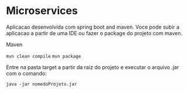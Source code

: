 # Microservices

Aplicacao desenvolvida com spring boot and maven.
Voce pode subir a aplicacao a partir de uma IDE ou fazer o package do projeto com maven.

Maven 

`mvn clean compile`
`mvn package`

Entre na pasta target a partir da raiz do projeto e executar o arquivo .jar com o comando:

`java -jar nomedoProjeto.jar`